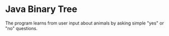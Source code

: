# Java Binary Tree
The program learns from user input about animals by asking simple "yes" or "no" questions.
